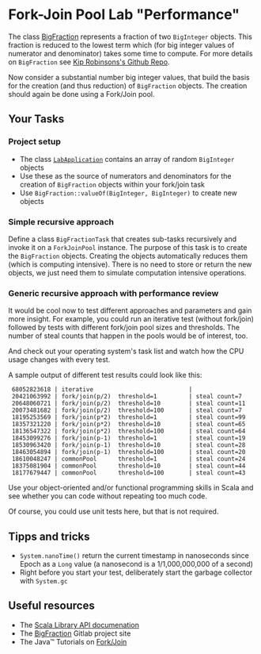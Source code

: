 # Fork-Join Pool Lab "Performance"

The class [BigFraction](https://github.com/kiprobinson/BigFraction) represents a fraction of two `BigInteger` objects. 
This fraction is reduced to the lowest term which (for big integer values of numerator and denominator) takes some time to compute.
For more details on `BigFraction` see [Kip Robinsons's Github Repo](https://github.com/kiprobinson/BigFraction).

Now consider a substantial number big integer values, that build the basis for the creation (and thus reduction) of `BigFraction` objects. 
The creation should again be done using a Fork/Join pool.

## Your Tasks

### Project setup

- The class [`LabApplication`](src/main/scala/de/othr/dco/LabApplication.scala) contains an array of random `BigInteger` objects
- Use these as the source of numerators and denominators for the creation of `BigFraction` objects within your fork/join task 
- Use `BigFraction::valueOf(BigInteger, BigInteger)` to create new objects

### Simple recursive approach

Define a class `BigFractionTask` that creates sub-tasks recursively and invoke it on a `ForkJoinPool` instance. 
The purpose of this task is to create the `BigFraction` objects. Creating the objects automatically reduces them (which is computing intensive). 
There is no need to store or return the new objects, we just need them to simulate computation intensive operations. 

### Generic recursive approach with performance review

It would be cool now to test different approaches and parameters and gain more insight.
For example, you could run an iterative test (without fork/join) followed by tests with different fork/join pool sizes and thresholds.
The number of steal counts that happen in the pools would be of interest, too. 

And check out your operating system's task list and watch how the CPU usage changes with every test.

A sample output of different test results could look like this:

```
 68052823618 | iterative                           |  
 20421063992 | fork/join(p/2)  threshold=1         | steal count=7 
 20648060721 | fork/join(p/2)  threshold=10        | steal count=11 
 20073481682 | fork/join(p/2)  threshold=100       | steal count=7 
 18195253569 | fork/join(p*2)  threshold=1         | steal count=99 
 18357321220 | fork/join(p*2)  threshold=10        | steal count=65 
 18136547322 | fork/join(p*2)  threshold=100       | steal count=64 
 18453099276 | fork/join(p-1)  threshold=1         | steal count=19 
 18530963420 | fork/join(p-1)  threshold=10        | steal count=28 
 18463054894 | fork/join(p-1)  threshold=100       | steal count=20 
 18610048247 | commonPool      threshold=1         | steal count=24 
 18375081904 | commonPool      threshold=10        | steal count=44 
 18177679447 | commonPool      threshold=100       | steal count=43 
```

Use your object-oriented and/or functional programming skills in Scala and see whether you can code without repeating too much code.

Of course, you could use unit tests here, but that is not required.

## Tipps and tricks

- `System.nanoTime()` return the current timestamp in nanoseconds since Epoch as a `Long` value (a nanosecond is a 1/1,000,000,000 of a second)  
- Right before you start your test, deliberately start the garbage collector with `System.gc`

## Useful resources

- The [Scala Library API documenation](https://www.scala-lang.org/api/2.13.6/)
- The [BigFraction](https://github.com/kiprobinson/BigFraction) Gitlab project site
- The Java™ Tutorials on [Fork/Join](https://docs.oracle.com/javase/tutorial/essential/concurrency/forkjoin.html)

